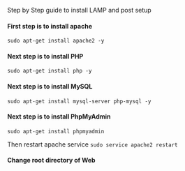 Step by Step guide to install LAMP and post setup

#### First step is to install apache
`sudo apt-get install apache2 -y`

#### Next step is to install PHP
`sudo apt-get install php -y`

#### Next step is to install MySQL
`sudo apt-get install mysql-server php-mysql -y`

#### Next step is to install PhpMyAdmin
`sudo apt-get install phpmyadmin`

Then restart apache service
`sudo service apache2 restart`

#### Change root directory of Web
